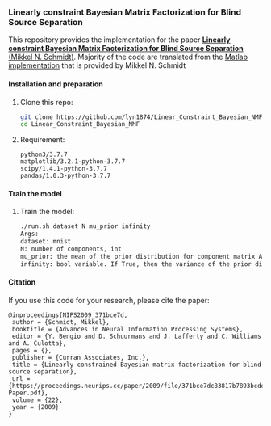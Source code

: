 ### Linearly constraint Bayesian Matrix Factorization for Blind Source Separation

This repository provides the implementation for the paper [**Linearly constraint Bayesian Matrix Factorization for Blind Source Separation** (Mikkel N. Schmidt)](https://proceedings.neurips.cc/paper/2009/hash/371bce7dc83817b7893bcdeed13799b5-Abstract.html). Majority of the code are translated from the [Matlab implementation](http://mikkelschmidt.dk/code.html) that is provided by Mikkel N. Schmidt



#### Installation and preparation 
1. Clone this repo:

   ```bash
   git clone https://github.com/lyn1874/Linear_Constraint_Bayesian_NMF.git
   cd Linear_Constraint_Bayesian_NMF
   ```

2. Requirement:
   ```
   python3/3.7.7  
   matplotlib/3.2.1-python-3.7.7  
   scipy/1.4.1-python-3.7.7  
   pandas/1.0.3-python-3.7.7
   ```


#### Train the model
1. Train the model:
    ```bash
    ./run.sh dataset N mu_prior infinity
    Args:
	dataset: mnist 
	N: number of components, int
	mu_prior: the mean of the prior distribution for component matrix A and mixing coeffients B
	infinity: bool variable. If True, then the variance of the prior distribution for A and B are infinitely large (non-informative prior)	
    ```
    
#### Citation
If you use this code for your research, please cite the paper:
```
@inproceedings{NIPS2009_371bce7d,
 author = {Schmidt, Mikkel},
 booktitle = {Advances in Neural Information Processing Systems},
 editor = {Y. Bengio and D. Schuurmans and J. Lafferty and C. Williams and A. Culotta},
 pages = {},
 publisher = {Curran Associates, Inc.},
 title = {Linearly constrained Bayesian matrix factorization for blind source separation},
 url = {https://proceedings.neurips.cc/paper/2009/file/371bce7dc83817b7893bcdeed13799b5-Paper.pdf},
 volume = {22},
 year = {2009}
}
```
